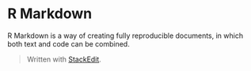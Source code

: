 # R Markdown

R Markdown is a way of creating fully reproducible documents, in which both text and code can be combined.


> Written with [StackEdit](https://stackedit.io/).
<!--stackedit_data:
eyJoaXN0b3J5IjpbMTE5MzE2MDkzM119
-->